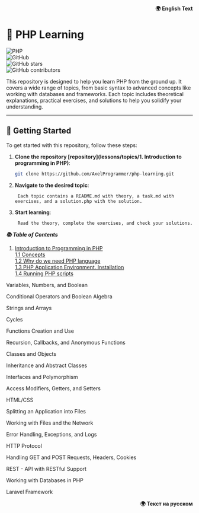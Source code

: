 <div style="text-align: right;">
   <strong>🌍 English Text</strong>
</div>

# 🐘 PHP Learning

![PHP](https://img.shields.io/badge/PHP-%23777BB4.svg?style=for-the-badge&logo=php&logoColor=white)  
![GitHub](https://img.shields.io/github/license/AxelProgrammer/php-learning?style=for-the-badge)  
![GitHub stars](https://img.shields.io/github/stars/AxelProgrammer/php-learning?style=for-the-badge)  
![GitHub contributors](https://img.shields.io/github/contributors/AxelProgrammer/php-learning?style=for-the-badge)  

This repository is designed to help you learn PHP from the ground up. It covers a wide range of topics, from basic syntax to advanced concepts like working with databases and frameworks. Each topic includes theoretical explanations, practical exercises, and solutions to help you solidify your understanding.

---

## 🚀 Getting Started

To get started with this repository, follow these steps:

1. **Clone the repository [repository](lessons/topics/1. Introduction to programming in PHP)**:
   ```bash
   git clone https://github.com/AxelProgrammer/php-learning.git

2. **Navigate to the desired topic**:
    
        Each topic contains a README.md with theory, a task.md with exercises, and a solution.php with the solution.

3. **Start learning**:

        Read the theory, complete the exercises, and check your solutions.



***📚 Table of Contents***   

1. [Introduction to Programming in PHP](lessons/topics/1-Introduction_to_programming_in_PHP)  
[1.1 Concepts](lessons/topics/1-Introduction_to_programming_in_PHP/1.1-Concepts/README.md)  
[1.2 Why do we need PHP language](lessons/topics/1-Introduction_to_programming_in_PHP/1.2-Why_do_we_need_PHP_language/README.md)  
[1.3 PHP Application Environment. Installation](lessons/topics/1-Introduction_to_programming_in_PHP/1.3-PHP_Application_Environment_Installation/README.md)  
[1.4 Running PHP scripts](lessons/topics/1-Introduction_to_programming_in_PHP/1.4-Running_PHP_scripts/README.md)  

Variables, Numbers, and Boolean

Conditional Operators and Boolean Algebra

Strings and Arrays

Cycles

Functions Creation and Use

Recursion, Callbacks, and Anonymous Functions

Classes and Objects

Inheritance and Abstract Classes

Interfaces and Polymorphism

Access Modifiers, Getters, and Setters

HTML/CSS

Splitting an Application into Files

Working with Files and the Network

Error Handling, Exceptions, and Logs

HTTP Protocol

Handling GET and POST Requests, Headers, Cookies

REST - API with RESTful Support

Working with Databases in PHP

Laravel Framework


<div style="text-align: right;">
   <strong>🌍 Текст на русском</strong>
</div>